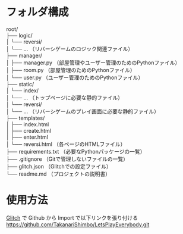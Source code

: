 # フォルダ構成

root/   
  ├── logic/   
  │   └── reversi/   
  │       └── ...       （リバーシゲームのロジック関連ファイル）   
  ├── manager/   
  │   ├── manager.py    （部屋管理やユーザー管理のためのPythonファイル）   
  │   ├── room.py       （部屋管理のためのPythonファイル）   
  │   └── user.py       （ユーザー管理のためのPythonファイル）   
  ├── static/   
  │   └── index/   
  │       └── ...       （トップページに必要な静的ファイル）   
  │   └── reversi/   
  │       └── ...       （リバーシゲームのプレイ画面に必要な静的ファイル）   
  ├── templates/   
  │   ├── index.html   
  │   ├── create.html   
  │   ├── enter.html   
  │   └── reversi.html  （各ページのHTMLファイル）  
  ├── requirements.txt  （必要なPythonパッケージの一覧）   
  ├── .gitignore        （Gitで管理しないファイルの一覧）  
  ├── glitch.json       （Glitchでの設定ファイル）  
  └── readme.md         （プロジェクトの説明書）   


# 使用方法

[Glitch](https://glitch.com/) で Github から Import で以下リンクを張り付ける
https://github.com/TakanariShimbo/LetsPlayEverybody.git